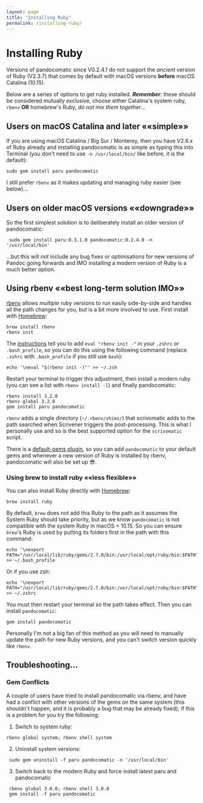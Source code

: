 ```yaml
---
layout: page
title: "Installing Ruby"
permalink: /installing-ruby/
---
```


# Installing Ruby  

Versions of pandocomatic since V0.2.4.1 do not support the *ancient* version of Ruby (V2.3.7) that comes by default with macOS versions **before** macOS Catalina (10.15). 

Below are a series of options to get ruby installed. **_Remember_**: these should be considered mutually exclusive, choose either Catalina's system ruby, `rbenv` **OR** homebrew's Ruby, *do not mix them together*…


## Users on macOS Catalina and later ««simple»»
If you are using macOS Catalina / Big Sur / Monterey, then you have V2.6.x of Ruby already and installing pandocomatic is as simple as typing this into Terminal (you don't need to use `-n /usr/local/bin/` like before, it is the default):

```shell
sudo gem install paru pandocomatic
```

I still prefer `rbenv` as it makes updating and managing ruby easier (see below)...

## Users on older macOS versions ««downgrade»»

So the first simplest solution is to deliberately install an older version of pandocomatic:

```shell
 sudo gem install paru:0.3.1.0 pandocomatic:0.2.4.0 -n '/usr/local/bin'
 ```

…but this will *not* include any bug fixes or optimisations for new versions of Pandoc going forwards and IMO installing a modern version of Ruby is a much better option.

## Using rbenv ««best long-term solution IMO»»

[rbenv](https://github.com/rbenv/rbenv) allows *multiple* ruby versions to run easily side-by-side and handles all the path changes for you, but is a bit more involved to use. First install with [Homebrew](https://brew.sh/):

```shell
brew install rbenv
rbenv init
```


The [instructions](https://github.com/rbenv/rbenv#homebrew-on-macos) tell you to add `eval "rbenv init -"` in your `.zshrc` or `.bash_profile`, so you can do this using the following command (replace `.zshrc` with `.bash_profile` if you still use `bash`):

```shell
echo '\neval "$(rbenv init -)"' >> ~/.zsh
```

Restart your terminal to trigger this adjustment, then install a modern ruby (you can see a list with `rbenv install -l`) and finally pandocomatic:

```shell
rbenv install 3.2.0
rbenv global 3.2.0
gem install paru pandocomatic
```

`rbenv` adds a single directory (`~/.rbenv/shims/`) that scrivomatic adds to the path searched when Scrivener triggers the post-processing. This is what I personally use and so is the best supported option for the `scrivomatic` script.

There is a [default-gems plugin](https://github.com/rbenv/rbenv-default-gems), so you can add `pandocomatic` to your default gems and whenever a new version of Ruby is installed by rbenv, pandocomatic will also be set up 😎.

### Using brew to install ruby ««less flexible»»

You can also install Ruby directly with [Homebrew](https://brew.sh/):

```shell
brew install ruby
```

By default, `brew` does not add this Ruby to the path as it assumes the System Ruby should take priority, but as we know `pandocomatic` is not compatible with the system Ruby in macOS < 10.15. So you can ensure `brew`'s Ruby is used by putting its folders first in the path with this command:  

```shell
echo '\nexport PATH="/usr/local/lib/ruby/gems/2.7.0/bin:/usr/local/opt/ruby/bin:$PATH"' >> ~/.bash_profile
```

Or if you use zsh:  

```shell
echo '\nexport PATH="/usr/local/lib/ruby/gems/2.7.0/bin:/usr/local/opt/ruby/bin:$PATH"' >> ~/.zshrc
```

You must then restart your terminal so the path takes effect. Then you can install `pandocomatic`:  

```shell
gem install pandocomatic
```

Personally I'm not a big fan of this method as you will need to manually update the path for new Ruby versions, and you can't switch version quickly like `rbenv`.

## Troubleshooting…

### Gem Conflicts
A couple of users have  tried to install pandocomatic via rbenv, and have had a conflict with other versions of the gems on the same system (this shouldn't happen, and it is probably a bug that may be already fixed); if this is a problem for you try the following:

1. Switch to system ruby:
```shell
rbenv global system; rbenv shell system
```
2. Uninstall system versions:
```shell
 sudo gem uninstall -f paru pandocomatic -n '/usr/local/bin' 
```
3. Switch back to the modern Ruby and force install latest paru and pandocomatic
```shell
 rbenv global 3.0.0; rbenv shell 3.0.0
 gem install -f paru pandocomatic
```


